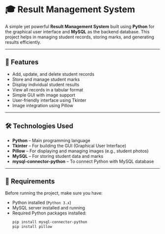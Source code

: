 # 🎓 Result Management System

A simple yet powerful **Result Management System** built using **Python** for the graphical user interface and **MySQL** as the backend database. This project helps in managing student records, storing marks, and generating results efficiently.

---

## 📌 Features

- Add, update, and delete student records
- Store and manage student marks
- Display individual student results
- View all records in a tabular format
- Simple GUI with image support
- User-friendly interface using Tkinter
- Image integration using Pillow

---

## 🛠️ Technologies Used

- **Python** – Main programming language  
- **Tkinter** – For building the GUI (Graphical User Interface)  
- **Pillow** – For displaying and managing images (e.g., student photos)  
- **MySQL** – For storing student data and marks  
- **mysql-connector-python** – To connect Python with MySQL database

---

## 🧰 Requirements

Before running the project, make sure you have:

- Python installed (`Python 3.x`)
- MySQL server installed and running
- Required Python packages installed:
  ```bash
  pip install mysql-connector-python
  pip install pillow
